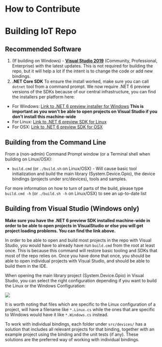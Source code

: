 How to Contribute
=================

# Building IoT Repo

## Recommended Software
1. (If building on Windows) - **[Visual Studio 2019](https://visualstudio.microsoft.com/vs/preview/)** (Community, Professional, Enterprise) with the latest updates. This is not required for building the repo, but it will help a lot if the intent is to change the code or add new bindings.
1. **.NET Core SDK** To ensure the install worked, make sure you can call `dotnet` tool from a command prompt. We now require .NET 6 preview versions of the SDKs because of our central infrastructure, you can find the installers per platform here:
 - For Windows: [Link to .NET 6 preview installer for Windows](https://dotnetcli.azureedge.net/dotnet/Sdk/6.0.100-preview.1.21103.13/dotnet-sdk-6.0.100-preview.1.21103.13-win-x64.exe) **This is important as you won't be able to open projects on Visual Studio if you don't install this machine-wide**
 - For Linux: [Link to .NET 6 preview SDK for Linux](https://dotnetcli.azureedge.net/dotnet/Sdk/6.0.100-preview.1.21103.13/dotnet-sdk-6.0.100-preview.1.21103.13-linux-x64.tar.gz)
 - For OSX: [Link to .NET 6 preview SDK for OSX](https://dotnetcli.azureedge.net/dotnet/Sdk/6.0.100-preview.1.21103.13/dotnet-sdk-6.0.100-preview.1.21103.13-osx-x64.tar.gz)

## Building from the Command Line

From a (non-admin) Command Prompt window (or a Terminal shell when building on Linux/OSX):

- `build.cmd` (or `./build.sh` on Linux/OSX) -  Will cause basic tool initialization and build the main library (System.Device.Gpio), the device bindings (projects under src/devices), tools and samples.

For more information on how to turn of parts of the build, please type `build.cmd -h` (or `./build.sh -h` on Linux/OSX) to see an up-to-date list

## Building from Visual Studio (Windows only)

**Make sure you have the .NET 6 preview SDK installed machine-wide in order to be able to open projects in VisualStudio or else you will get project loading problems. You can find the link above.**

In order to be able to open and build most projects in the repo with Visual Studio, you would have to already have run `build.cmd` from the root at least once. This is because this command will restore basic tooling and SDKs that most of the repo relies on. Once you have done that once, you should be able to open individual projects with Visual Studio, and should be able to build them in the IDE.

When opening the main library project (System.Device.Gpio) in Visual Studio, you can select the right configuration depending if you want to build the Linux or the Windows Configuration:

![](images/configurations.png)

It is worth noting that files which are specific to the Linux configuration of a project, will have a filename like `*.Linux.cs` while the ones that are specific to Windows would have it like `*.Windows.cs` instead.

To work with individual bindings, each folder under `src/devices/` has a solution that includes all relevant projects for that binding, together with an example project using the binding and the unit tests (if any). These solutions are the preferred way of working with individual bindings.

